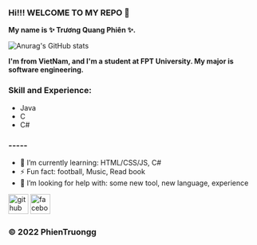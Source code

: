 ### Hi!!! WELCOME TO MY REPO 👋

**My name is ✨ Trương Quang Phiên ✨.**

![Anurag's GitHub stats](https://github-readme-stats.vercel.app/api?username=Bennny20&show_icons=true&theme=merko)

**I'm from VietNam, and I'm a student at FPT University. My major is software engineering.**

### Skill and Experience: 
- Java
- C
- C#

### -----
- 🌱 I’m currently learning: HTML/CSS/JS, C# 
- ⚡ Fun fact: football, Music, Read book
- 🤔 I’m looking for help with: some new tool, new language, experience 

[<img src='https://cdn.jsdelivr.net/npm/simple-icons@3.0.1/icons/github.svg' alt='github' height='40'>](https://github.com/Bennny20)  [<img src='https://cdn.jsdelivr.net/npm/simple-icons@3.0.1/icons/facebook.svg' alt='facebook' height='40'>](https://www.facebook.com/phien.truong.20/)  


### © 2022 PhienTruongg

